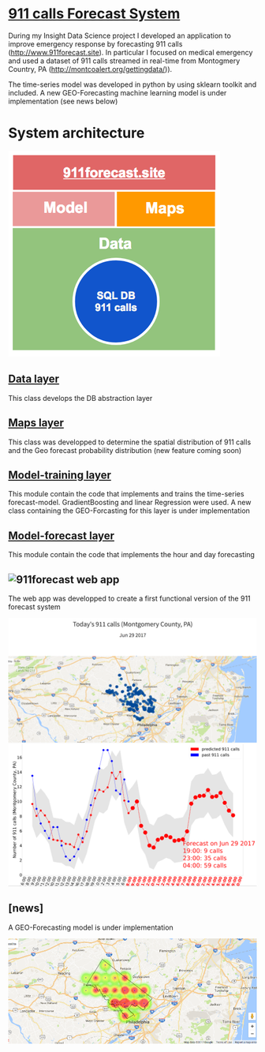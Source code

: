 # [911 calls Forecast System](http://www.911forecast.site)
During my Insight Data Science project I developed an application to improve emergency response by forecasting 911 calls (http://www.911forecast.site). In particular I focused on medical emergency and used a dataset of 911 calls streamed in real-time from Montogmery Country, PA (http://montcoalert.org/gettingdata/)).

The time-series model was developed in python by using sklearn toolkit and included. A new GEO-Forecasting machine learning model is under implementation (see news below)

# System architecture
<img src="sys_architecture.png" alt="">

## [Data layer](emsmodule_data_exploration_2.ipynb)
This class develops the DB abstraction layer

## [Maps layer](emsmodule_maps.ipynb)
This class was developped to determine the spatial distribution of  911 calls and the Geo forecast probability distribution (new feature coming soon)

## [Model-training layer](emsmodule_forecast_training.ipynb)
This module contain the code that implements and trains the time-series forecast-model. GradientBoosting and linear Regression were used. A new class containing the GEO-Forcasting for this layer is under implementation

## [Model-forecast layer](emsmodule_forecast_future.ipynb)
This module contain the code that implements the hour and day forecasting

## ![911forecast web app](www.911forecast.site)
The web app was developped to create a  first functional version of the 911 forecast system

<img src="img_1.png" alt="">

<img src="img_2.png" alt="">


## [news]
A GEO-Forecasting model is under implementation

<img src="img_3.png" alt="">


